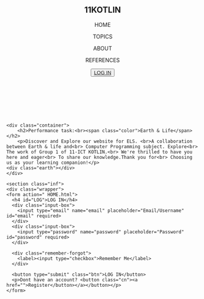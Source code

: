 <!DOCTYPE html>
<html>
<head> 
	<meta charset="utf-8">
	<meta name="viewport" content="width=device-width, initial-scale=1">
	<title>LOG IN</title>
  <link rel="icon" href="IMAGE/icon.png" type="image/x-icon">
	<link rel="stylesheet" type="text/css" href="LOG IN.css">
	<link href='https://unpkg.com/boxicons@2.1.4/css/boxicons.min.css' rel='stylesheet'>
</head>
<body>
	<header>
        <h2 class="logo">11KOTLIN</h2>
        <nav class="navigation">
            <p class="active">HOME </p>
            <p>TOPICS</p>
            <p>ABOUT</p>
            <p>REFERENCES</p>
        </nav>
		<button ><a href="#email">LOG IN</a></button>
    </header>
	<br><br><br>
	

	<div class="container">
		<h2>Performance task:<br><span class="color">Earth & Life</span></h2>
		<p>Discover and Explore our website for ELS. <br>A collaboration between Earth & life and<br> Computer Programming subject. Explore<br> The work of Group 1 of 11-ICT KOTLIN.<br> We're thrilled to have you here and eager<br> To share our knowledge.Thank you for<br> Choosing us as your learning companion!</p>
    <div class="earth"></div>
	</div>

	<section class="inf">
	<div class="wrapper">
    <form action=" HOME.html">
      <h4 id="LOG">LOG IN</h4>
      <div class="input-box">
        <input type="email" name="email" placeholder="Email/Username" id="email" required>
      </div>
      <div class="input-box">
        <input type="password" name="password" placeholder="Password" id="password" required>
      </div>
      
      <div class="remember-forgot">
        <label><input type="checkbox">Remember Me</label>
      </div>
      
      <button type="submit" class="btn">LOG IN</button>
      <p>Dont have an account? <button class="cn"><a href="">Register</button></a></button></p>
    </form>
  </div>
    <br>
    <br>
    <br>
    <br>
    

</body>
</html>
